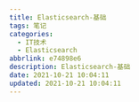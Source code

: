 ```yaml
---
title: Elasticsearch-基础
tags: 笔记
categories:
  - IT技术
  - Elasticsearch
abbrlink: e74898e6
description: Elasticsearch-基础
date: 2021-10-21 10:04:11
updated: 2021-10-21 10:04:11
---
```

